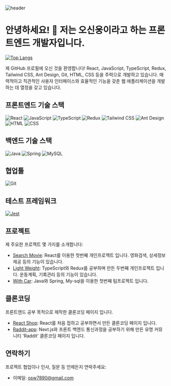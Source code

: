 ![header](https://capsule-render.vercel.app/api?type=wave&color=auto&height=300&section=header&text=Welcome%20My%20github%20&fontSize=80)

<!-- 프로필 소개 -->
# 안녕하세요! 👋 저는 오신웅이라고 하는 프론트엔드 개발자입니다.

[![Top Langs](https://github-readme-stats.vercel.app/api/top-langs/?username=osw6858&layout=compact)](https://github.com/osw6858/github-readme-stats)<br>

제 GitHub 프로필에 오신 것을 환영합니다! React, JavaScript, TypeScript, Redux, Tailwind CSS, Ant Design, Git, HTML, CSS 등을 주력으로 개발하고 있습니다. 매력적이고 직관적인 사용자 인터페이스와 효율적인 기능을 갖춘 웹 애플리케이션을 개발하는 데 열정을 갖고 있습니다.

## 프론트엔드 기술 스택
![React](https://img.shields.io/badge/-React-61DAFB?style=flat&logo=React&logoColor=white)
![JavaScript](https://img.shields.io/badge/-JavaScript-F7DF1E?style=flat&logo=JavaScript&logoColor=white)
![TypeScript](https://img.shields.io/badge/-TypeScript-3178C6?style=flat&logo=TypeScript&logoColor=white)
![Redux](https://img.shields.io/badge/-Redux-764ABC?style=flat&logo=Redux&logoColor=white)
![Tailwind CSS](https://img.shields.io/badge/-Tailwind%20CSS-38B2AC?style=flat&logo=Tailwind%20CSS&logoColor=white)
![Ant Design](https://img.shields.io/badge/-Ant%20Design-0170FE?style=flat&logo=Ant%20Design&logoColor=white)
![HTML](https://img.shields.io/badge/-HTML-E34F26?style=flat&logo=HTML5&logoColor=white)
![CSS](https://img.shields.io/badge/-CSS-1572B6?style=flat&logo=CSS3&logoColor=white)

## 백엔드 기술 스택
![Java](https://img.shields.io/badge/-Java-007396?style=flat&logo=Java&logoColor=white)
![Spring](https://img.shields.io/badge/-Spring-6DB33F?style=flat&logo=Spring&logoColor=white)
![MySQL](https://img.shields.io/badge/-MySQL-4479A1?style=flat&logo=MySQL&logoColor=white)

## 협업툴
![Git](https://img.shields.io/badge/-Git-F05032?style=flat&logo=Git&logoColor=white)

## 테스트 프레임워크
[![Jest](https://img.shields.io/badge/-Jest-C21325?style=flat&logo=Jest&logoColor=white)](https://jestjs.io/)

## 프로젝트
제 주요한 프로젝트 몇 가지를 소개합니다:

- [Search Movie](https://github.com/osw6858/SearchMV): React를 이용한 첫번쨰 개인프로젝트 입니다. 영화검색, 상세정보제공 등의 기능이 있습니다.
- [Light Weight](https://github.com/osw6858/Light-Weight): TypeScript와 Redux를 공부하며 만든 두번째 개인프로젝트 입니다. 운동계획, 기록관리 등의 기능이 있습니다.
- [With Car](https://github.com/osw6858/WithCar): Java와 Spring, My-sql을 이용한 첫번째 팀프로젝트 입니다.

## 클론코딩
프론트엔드 공부 목적으로 제작한 클론코딩 페이지 입니다.

- [React Shop](https://github.com/osw6858/ReactShop): React를 처음 접하고 공부하면서 만든 클론코딩 페이지 입니다.
- [Raddit-app](https://github.com/osw6858/raddit-app): Next.js와 프론트 백엔드 통신과정을 공부하기 위해 만든 유명 커뮤니티 'Raddit' 클론코딩 페이지 입니다.


## 연락하기
프로젝트 협업이나 인사, 질문 등 언제든지 연락주세요:

- 이메일: osw7890@gmail.com


 
 

        
    


